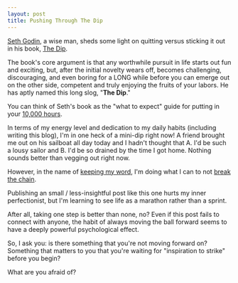 ```yaml
---
layout: post
title: Pushing Through The Dip
---
```


[Seth Godin](http://sethgodin.typepad.com/), a wise man, sheds some light on quitting versus sticking it out in his book, [The Dip](http://amzn.to/2rsjhge).

The book's core argument is that any worthwhile pursuit in life starts out fun and exciting, but, after the initial novelty wears off, becomes challenging, discouraging, and even boring for a LONG while before you can emerge out on the other side, competent and truly enjoying the fruits of your labors. He has aptly named this long slog, "**The Dip**."

You can think of Seth's book as the "what to expect" guide for putting in your [10,000 hours](http://amzn.to/2sLgjaB).

In terms of my energy level and dedication to my daily habits (including writing this blog), I'm in one heck of a mini-dip right now! A friend brought me out on his sailboat all day today and I hadn't thought that A. I'd be such a lousy sailor and B. I'd be so drained by the time I got home. Nothing sounds better than vegging out right now.

However, in the name of [keeping my word](http://www.davidkay.cc/Embracing-Consistency/), I'm doing what I can to not [break the chain](http://lifehacker.com/281626/jerry-seinfelds-productivity-secret). 

Publishing an small / less-insightful post like this one hurts my inner perfectionist, but I'm learning to see life as a marathon rather than a sprint.

After all, taking one step is better than none, no? Even if this post fails to connect with anyone, the habit of always moving the ball forward seems to have a deeply powerful psychological effect.

So, I ask you: is there something that you're not moving forward on? Something that matters to you that you're waiting for "inspiration to strike" before you begin?

What are you afraid of?
